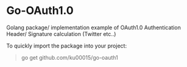 # Go-OAuth1.0
Golang package/ implementation example of OAuth1.0 Authentication Header/ Signature calculation (Twitter etc..)

To quickly import the package into your project:
> go get github.com/ku00015/go-oauth1

